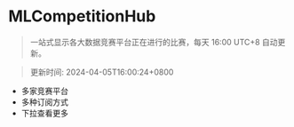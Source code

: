# MLCompetitionHub

> 一站式显示各大数据竞赛平台正在进行的比赛，每天 16:00 UTC+8 自动更新。
  
> 更新时间: 2024-04-05T16:00:24+0800 

* 多家竞赛平台
* 多种订阅方式
* 下拉查看更多